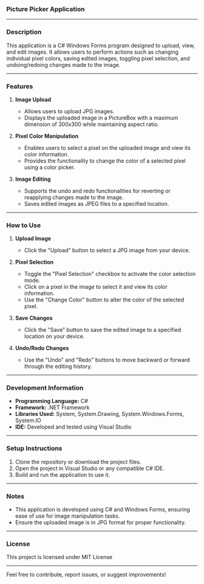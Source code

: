 ### Picture Picker Application

---

### Description
This application is a C# Windows Forms program designed to upload, view, and edit images. It allows users to perform actions such as changing individual pixel colors, saving edited images, toggling pixel selection, and undoing/redoing changes made to the image.

---

### Features

1. **Image Upload**
   - Allows users to upload JPG images.
   - Displays the uploaded image in a PictureBox with a maximum dimension of 300x300 while maintaining aspect ratio.

2. **Pixel Color Manipulation**
   - Enables users to select a pixel on the uploaded image and view its color information.
   - Provides the functionality to change the color of a selected pixel using a color picker.

3. **Image Editing**
   - Supports the undo and redo functionalities for reverting or reapplying changes made to the image.
   - Saves edited images as JPEG files to a specified location.

---

### How to Use

1. **Upload Image**
   - Click the "Upload" button to select a JPG image from your device.

2. **Pixel Selection**
   - Toggle the "Pixel Selection" checkbox to activate the color selection mode.
   - Click on a pixel in the image to select it and view its color information.
   - Use the "Change Color" button to alter the color of the selected pixel.

3. **Save Changes**
   - Click the "Save" button to save the edited image to a specified location on your device.

4. **Undo/Redo Changes**
   - Use the "Undo" and "Redo" buttons to move backward or forward through the editing history.

---

### Development Information

- **Programming Language:** C#
- **Framework:** .NET Framework
- **Libraries Used:** System, System.Drawing, System.Windows.Forms, System.IO
- **IDE:** Developed and tested using Visual Studio

---

### Setup Instructions

1. Clone the repository or download the project files.
2. Open the project in Visual Studio or any compatible C# IDE.
3. Build and run the application to use it.

---

### Notes

- This application is developed using C# and Windows Forms, ensuring ease of use for image manipulation tasks.
- Ensure the uploaded image is in JPG format for proper functionality.

---

### License

This project is licensed under MIT License

---

Feel free to contribute, report issues, or suggest improvements!
